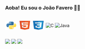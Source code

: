 ### Aoba! Eu sou o João Favero 🐱‍💻
<!-- 
https://github.com/anuraghazra/github-readme-stats/blob/master/readme.md
-->

<!-- 
<div>
<a href="https://github.com/jaofavero">
  <!--<img height="250px" align="center" src="https://github-readme-stats.vercel.app/api?username=jaofavero&show_icons=true&theme=dracula&include_all_commits=true&count_private=true"/>
  <img height="250px" align="center" src="https://github-readme-stats.vercel.app/api?username=jaofavero&show_icons=true&theme=highcontrast&include_all_commits=true&count_private=true&rank_icon=github"/>
  <img height="250px" align="center" src="https://github-readme-stats.vercel.app/api/top-langs/?username=jaofavero&layout=donut&langs_count=7&theme=highcontrast"/>
</div>
-->

<div style="display: inline_block"><br>
  <img align="center" alt="Python" height="30" width="40" src="https://raw.githubusercontent.com/devicons/devicon/master/icons/python/python-original.svg">
  <img align="center" alt="HTML" height="30" width="40" src="https://raw.githubusercontent.com/devicons/devicon/master/icons/html5/html5-original.svg">
  <img align="center" alt="CSS" height="30" width="40" src="https://raw.githubusercontent.com/devicons/devicon/master/icons/css3/css3-original.svg">
  <img align="center" alt="C" height="30" width="40" src="https://cdn.jsdelivr.net/gh/devicons/devicon/icons/c/c-original.svg">
  <img align="center" alt="Java" height="30" width="40" src="https://cdn.jsdelivr.net/gh/devicons/devicon/icons/java/java-original.svg">
</div>

  ##
  
  <!--
  <img align="center" alt="Django" height="30" width="40" src="https://cdn.jsdelivr.net/gh/devicons/devicon/icons/django/django-plain.svg">
  -->
<div> 
  <a href = "mailto:jvfavero+github@gmail.com" target="_blank"> <img src="https://img.shields.io/badge/-Gmail-%23333?style=for-the-badge&logo=gmail&logoColor=white" target="_blank"></a>
  <a href="https://www.linkedin.com/in/jaofavero/" target="_blank"><img src="https://img.shields.io/badge/-LinkedIn-%230077B5?style=for-the-badge&logo=linkedin&logoColor=white" target="_blank"></a> 
  <a href="https://www.instagram.com/jaofavero/" target="_blank"><img src="https://img.shields.io/badge/-Instagram-%23E4405F?style=for-the-badge&logo=instagram&logoColor=white" target="_blank"></a>
</div>
